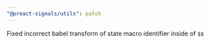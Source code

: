 ```yaml
---
"@preact-signals/utils": patch
---
```


Fixed incorrect babel transform of state macro identifier inside of `$$`
